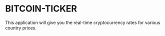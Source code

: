 # BITCOIN-TICKER
This application will give you the real-time cryptocurrency rates for various country prices.
